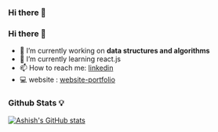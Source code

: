 ### Hi there 👋

<!--
**ashu1281/ashu1281** is a ✨ _special_ ✨ repository because its `README.md` (this file) appears on your GitHub profile.

Here are some ideas to get you started:

- 🔭 I’m currently working on ...
- 🌱 I’m currently learning ...
- 👯 I’m looking to collaborate on ...
- 🤔 I’m looking for help with ...
- 💬 Ask me about ...
- 📫 How to reach me: ...
- 😄 Pronouns: ...
- ⚡ Fun fact: ...
-->
### Hi there 👋


- 🔭 I’m currently working on **data structures and algorithms**
- 🌱 I’m currently learning react.js
- 📫 How to reach me: [linkedin](https://www.linkedin.com/in/ashishggaikwad/)
- 💻 website : [website-portfolio](https://ashishgaikwad.me)
### Github Stats 💡
[![Ashish's GitHub stats](https://github-readme-stats.vercel.app/api?username=ashu1281&theme=dark)](https://github.com/anuraghazra/github-readme-stats)

<!-- (url)### Leetcode Profile [(🔗link)](https://leetcode.com/waykarshubham/) -->


<!--   [![shubham's LeetCode stats](https://leetcode-stats-six.vercel.app/?username=waykarshubham&theme=dark)](https://github.com/KnlnKS/leetcode-stats) -->

